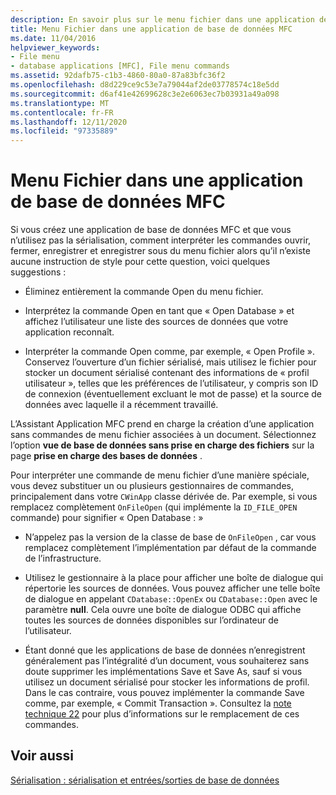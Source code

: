 ```yaml
---
description: En savoir plus sur le menu fichier dans une application de base de données MFC
title: Menu Fichier dans une application de base de données MFC
ms.date: 11/04/2016
helpviewer_keywords:
- File menu
- database applications [MFC], File menu commands
ms.assetid: 92dafb75-c1b3-4860-80a0-87a83bfc36f2
ms.openlocfilehash: d8d229ce9c53e7a79044af2de03778574c18e5dd
ms.sourcegitcommit: d6af41e42699628c3e2e6063ec7b03931a49a098
ms.translationtype: MT
ms.contentlocale: fr-FR
ms.lasthandoff: 12/11/2020
ms.locfileid: "97335889"
---
```

# <a name="file-menu-in-an-mfc-database-application"></a>Menu Fichier dans une application de base de données MFC

Si vous créez une application de base de données MFC et que vous n’utilisez pas la sérialisation, comment interpréter les commandes ouvrir, fermer, enregistrer et enregistrer sous du menu fichier alors qu’il n’existe aucune instruction de style pour cette question, voici quelques suggestions :

- Éliminez entièrement la commande Open du menu fichier.

- Interprétez la commande Open en tant que « Open Database » et affichez l’utilisateur une liste des sources de données que votre application reconnaît.

- Interpréter la commande Open comme, par exemple, « Open Profile ». Conservez l’ouverture d’un fichier sérialisé, mais utilisez le fichier pour stocker un document sérialisé contenant des informations de « profil utilisateur », telles que les préférences de l’utilisateur, y compris son ID de connexion (éventuellement excluant le mot de passe) et la source de données avec laquelle il a récemment travaillé.

L’Assistant Application MFC prend en charge la création d’une application sans commandes de menu fichier associées à un document. Sélectionnez l’option **vue de base de données sans prise en charge des fichiers** sur la page **prise en charge des bases de données** .

Pour interpréter une commande de menu fichier d’une manière spéciale, vous devez substituer un ou plusieurs gestionnaires de commandes, principalement dans votre `CWinApp` classe dérivée de. Par exemple, si vous remplacez complètement `OnFileOpen` (qui implémente la `ID_FILE_OPEN` commande) pour signifier « Open Database : »

- N’appelez pas la version de la classe de base de `OnFileOpen` , car vous remplacez complètement l’implémentation par défaut de la commande de l’infrastructure.

- Utilisez le gestionnaire à la place pour afficher une boîte de dialogue qui répertorie les sources de données. Vous pouvez afficher une telle boîte de dialogue en appelant `CDatabase::OpenEx` ou `CDatabase::Open` avec le paramètre **null**. Cela ouvre une boîte de dialogue ODBC qui affiche toutes les sources de données disponibles sur l’ordinateur de l’utilisateur.

- Étant donné que les applications de base de données n’enregistrent généralement pas l’intégralité d’un document, vous souhaiterez sans doute supprimer les implémentations Save et Save As, sauf si vous utilisez un document sérialisé pour stocker les informations de profil. Dans le cas contraire, vous pouvez implémenter la commande Save comme, par exemple, « Commit Transaction ». Consultez la [note technique 22](tn022-standard-commands-implementation.md) pour plus d’informations sur le remplacement de ces commandes.

## <a name="see-also"></a>Voir aussi

[Sérialisation : sérialisation et entrées/sorties de base de données](serialization-serialization-vs-database-input-output.md)
